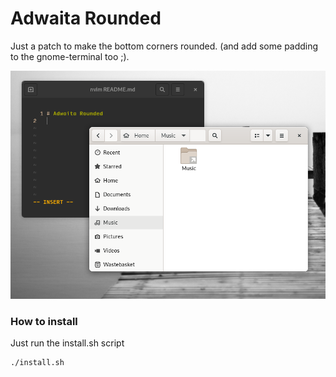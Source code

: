 # Adwaita Rounded

Just a patch to make the bottom corners rounded. (and add some padding to the gnome-terminal too ;).

![screenshot](./screenshot.png)

### How to install

Just run the install.sh script

```
./install.sh
```
